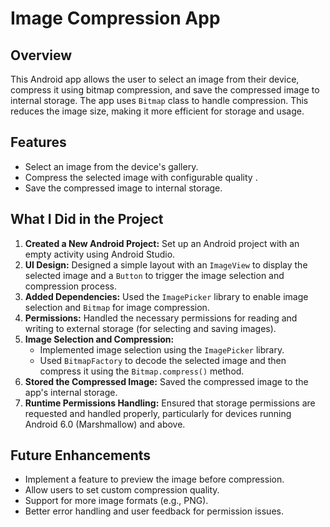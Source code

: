 # Image Compression App

## Overview
This Android app allows the user to select an image from their device, compress it using bitmap compression, and save the compressed image to internal storage. The app uses `Bitmap` class to handle compression. This reduces the image size, making it more efficient for storage and usage.

## Features
- Select an image from the device's gallery.
- Compress the selected image with configurable quality .
- Save the compressed image to internal storage.

## What I Did in the Project
1. **Created a New Android Project:** Set up an Android project with an empty activity using Android Studio.
2. **UI Design:** Designed a simple layout with an `ImageView` to display the selected image and a `Button` to trigger the image selection and compression process.
3. **Added Dependencies:** Used the `ImagePicker` library to enable image selection and `Bitmap` for image compression.
4. **Permissions:** Handled the necessary permissions for reading and writing to external storage (for selecting and saving images).
5. **Image Selection and Compression:**
    - Implemented image selection using the `ImagePicker` library.
    - Used `BitmapFactory` to decode the selected image and then compress it using the `Bitmap.compress()` method.
6. **Stored the Compressed Image:** Saved the compressed image to the app's internal storage.
7. **Runtime Permissions Handling:** Ensured that storage permissions are requested and handled properly, particularly for devices running Android 6.0 (Marshmallow) and above.

## Future Enhancements
- Implement a feature to preview the image before compression.
- Allow users to set custom compression quality.
- Support for more image formats (e.g., PNG).
- Better error handling and user feedback for permission issues.

